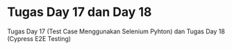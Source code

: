 # Tugas Day 17 dan Day 18
Tugas Day 17 (Test Case Menggunakan Selenium Pyhton) dan
Tugas Day 18 (Cypress E2E Testing)
